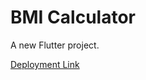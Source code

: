 # BMI Calculator

A new Flutter project.

[Deployment Link](https://adel-rihan.github.io/bmi_calculator/#/)

